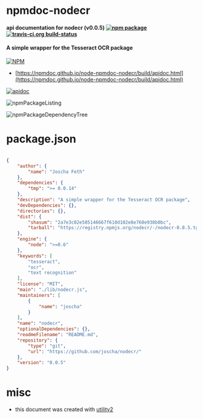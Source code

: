 # npmdoc-nodecr

#### api documentation for  nodecr (v0.0.5)  [![npm package](https://img.shields.io/npm/v/npmdoc-nodecr.svg?style=flat-square)](https://www.npmjs.org/package/npmdoc-nodecr) [![travis-ci.org build-status](https://api.travis-ci.org/npmdoc/node-npmdoc-nodecr.svg)](https://travis-ci.org/npmdoc/node-npmdoc-nodecr)

#### A simple wrapper for the Tesseract OCR package

[![NPM](https://nodei.co/npm/nodecr.png?downloads=true&downloadRank=true&stars=true)](https://www.npmjs.com/package/nodecr)

- [https://npmdoc.github.io/node-npmdoc-nodecr/build/apidoc.html](https://npmdoc.github.io/node-npmdoc-nodecr/build/apidoc.html)

[![apidoc](https://npmdoc.github.io/node-npmdoc-nodecr/build/screenCapture.buildCi.browser.%252Ftmp%252Fbuild%252Fapidoc.html.png)](https://npmdoc.github.io/node-npmdoc-nodecr/build/apidoc.html)

![npmPackageListing](https://npmdoc.github.io/node-npmdoc-nodecr/build/screenCapture.npmPackageListing.svg)

![npmPackageDependencyTree](https://npmdoc.github.io/node-npmdoc-nodecr/build/screenCapture.npmPackageDependencyTree.svg)



# package.json

```json

{
    "author": {
        "name": "Joscha Feth"
    },
    "dependencies": {
        "tmp": ">= 0.0.14"
    },
    "description": "A simple wrapper for the Tesseract OCR package",
    "devDependencies": {},
    "directories": {},
    "dist": {
        "shasum": "2a7e3c02e585146667f610d102e8e760e938b0bc",
        "tarball": "https://registry.npmjs.org/nodecr/-/nodecr-0.0.5.tgz"
    },
    "engine": {
        "node": ">=0.6"
    },
    "keywords": [
        "tesseract",
        "ocr",
        "text recognition"
    ],
    "license": "MIT",
    "main": "./lib/nodecr.js",
    "maintainers": [
        {
            "name": "joscha"
        }
    ],
    "name": "nodecr",
    "optionalDependencies": {},
    "readmeFilename": "README.md",
    "repository": {
        "type": "git",
        "url": "https://github.com/joscha/nodecr/"
    },
    "version": "0.0.5"
}
```



# misc
- this document was created with [utility2](https://github.com/kaizhu256/node-utility2)

